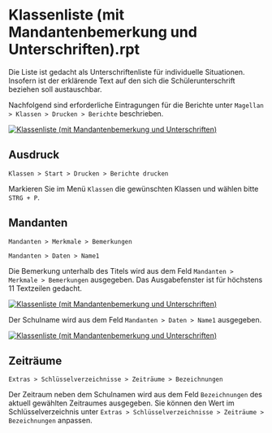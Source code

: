 
# Klassenliste (mit Mandantenbemerkung und Unterschriften).rpt

[1]:/assets/images/klassen/001.png "Klassenliste (mit Mandantenbemerkung und Unterschriften)"
[2]:/assets/images/klassen/002.png "Mandanten > Merkmale > Bemerkungen"
[3]:/assets/images/klassen/003.png " "

Die Liste ist gedacht als Unterschriftenliste für individuelle Situationen. Insofern ist der erklärende Text auf den sich die Schülerunterschrift beziehen soll austauschbar.

Nachfolgend sind erforderliche Eintragungen für die Berichte unter `Magellan > Klassen > Drucken > Berichte` beschrieben.

[![Klassenliste (mit Mandantenbemerkung und Unterschriften)][1]][1]

## Ausdruck

`Klassen > Start > Drucken > Berichte drucken`

Markieren Sie im Menü `Klassen` die gewünschten Klassen und wählen bitte `STRG + P`.

## Mandanten

`Mandanten > Merkmale > Bemerkungen`

`Mandanten > Daten > Name1`

Die Bemerkung unterhalb des Titels wird aus dem Feld `Mandanten > Merkmale > Bemerkungen` ausgegeben. Das Ausgabefenster ist für höchstens 11 Textzeilen gedacht.

[![Klassenliste (mit Mandantenbemerkung und Unterschriften)][2]][2]

Der Schulname wird aus dem Feld `Mandanten > Daten > Name1` ausgegeben.

[![Klassenliste (mit Mandantenbemerkung und Unterschriften)][3]][3]

## Zeiträume

`Extras > Schlüsselverzeichnisse > Zeiträume > Bezeichnungen`

Der Zeitraum neben dem Schulnamen wird aus dem Feld `Bezeichnungen` des aktuell gewählten Zeitraumes ausgegeben. Sie können den Wert im Schlüsselverzeichnis unter `Extras > Schlüsselverzeichnisse > Zeiträume > Bezeichnungen` anpassen.